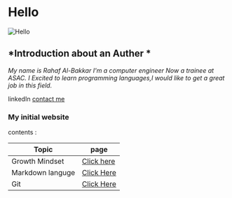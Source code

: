 # **Hello**
![Hello](https://blogfonts.com/fonts/h/406/164406/img/hello.png)


## *Introduction about an **Auther** *
*My name is Rahaf Al-Bakkar
 I'm a computer engineer Now a trainee at ASAC. I Excited to learn programming languages,I would like to get a great job in this field.*

linkedIn [contact me](https://www.linkedin.com/in/rahaf-albakkar-b3a63a202/)

### My initial website 
contents :

Topic  | page
------------ | -------------
Growth Mindset | [Click here](https://github.com/@Rahafalbakkar/Raeding-Note#Growthmindest.md)
Markdown languge |[Click Here](https://github.com/RahafALBAKKAR/Raeding-Note/blob/main/read0.md)
Git |[Click Here](https://github.com/RahafALBAKKAR/Raeding-Note/blob/main/Git.md)
